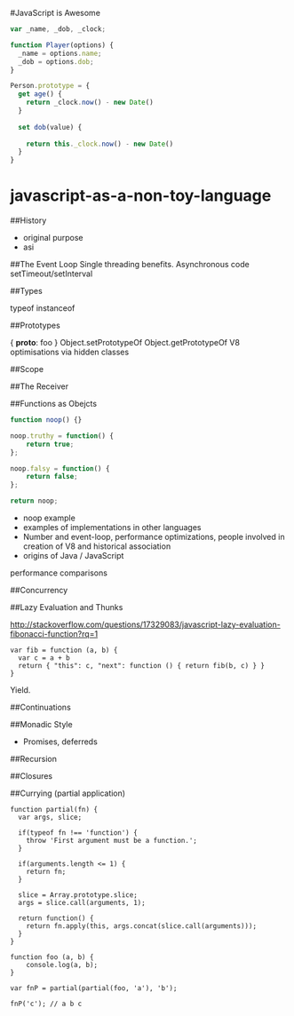#JavaScript is Awesome

```javascript
var _name, _dob, _clock;

function Player(options) {
  _name = options.name;
  _dob = options.dob;
}

Person.prototype = {
  get age() {
    return _clock.now() - new Date()
  }
  
  set dob(value) {
    
    return this._clock.now() - new Date()
  }
}
```




# javascript-as-a-non-toy-language

##History

 - original purpose
 - asi
 

##The Event Loop
Single threading benefits.
Asynchronous code
setTimeout/setInterval

##Types

typeof
instanceof

##Prototypes

{ __proto__: foo }
Object.setPrototypeOf
Object.getPrototypeOf
V8 optimisations via hidden classes

##Scope


##The Receiver



##Functions as Obejcts

```javascript
function noop() {}

noop.truthy = function() {
	return true;
};

noop.falsy = function() {
	return false;
};

return noop;
```
	
 - noop example
 - examples of implementations in other languages
 - Number and event-loop, performance optimizations, people involved in creation of V8 and historical association
 - origins of Java / JavaScript

performance comparisons 

##Concurrency

##Lazy Evaluation and Thunks

http://stackoverflow.com/questions/17329083/javascript-lazy-evaluation-fibonacci-function?rq=1

	var fib = function (a, b) {
	  var c = a + b
	  return { "this": c, "next": function () { return fib(b, c) } }
	}

Yield.

##Continuations

##Monadic Style

 - Promises, deferreds

##Recursion

##Closures

##Currying (partial application)

	function partial(fn) {
	  var args, slice;
	
	  if(typeof fn !== 'function') {
	    throw 'First argument must be a function.';
	  }
	
	  if(arguments.length <= 1) {
	  	return fn;
	  }
	
	  slice = Array.prototype.slice;
	  args = slice.call(arguments, 1);
	
	  return function() {    
	    return fn.apply(this, args.concat(slice.call(arguments)));
	  }
	}
	
	function foo (a, b) {
		console.log(a, b);
	}
	
	var fnP = partial(partial(foo, 'a'), 'b');

	fnP('c'); // a b c

